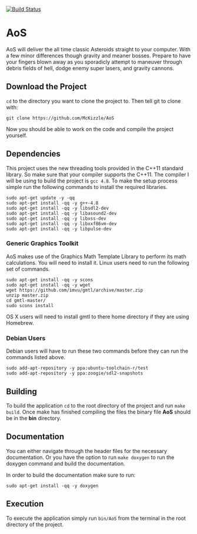 [![Build Status](https://travis-ci.org/McKizzle/AoS.png?branch=master)](https://travis-ci.org/McKizzle/AoS)

AoS
===

AoS will deliver the all time classic Asteroids straight to your computer. 
With a few minor differences though gravity and meaner bosses. 
Prepare to have your fingers blown away as you sporadicly attempt to maneuver through debris fields of hell, dodge enemy super lasers, and gravity cannons. 

## Download the Project
`cd` to the directory you want to clone the project to. Then tell git to clone with:

    git clone https://github.com/McKizzle/AoS

Now you should be able to work on the code and compile the project yourself. 

## Dependencies
This project uses the new threading tools provided in the C++11 standard library. 
So make sure that your compiler supports the C++11. 
The compiler I will be using to build the project is `gcc 4.8`. To make the setup process simple run the following
commands to install the required libraries.

    sudo apt-get update -y -qq
    sudo apt-get install -qq -y g++-4.8
    sudo apt-get install -qq -y libsdl2-dev
    sudo apt-get install -qq -y libasound2-dev
    sudo apt-get install -qq -y libxss-dev
    sudo apt-get install -qq -y libxxf86vm-dev
    sudo apt-get install -qq -y libpulse-dev

### Generic Graphics Toolkit
AoS makes use of the Graphics Math Template Library to perform its math calculations. You will need to install it. Linux users need to run the following set of commands. 

    sudo apt-get install -qq -y scons 
    sudo apt-get install -qq -y wget
    wget https://github.com/imvu/gmtl/archive/master.zip
    unzip master.zip
    cd gmtl-master/
    sudo scons install

OS X users will need to install gmtl to there home directory if they are using Homebrew. 

### Debian Users
Debian users will have to run these two commands before they can run the commands listed above. 

    sudo add-apt-repository -y ppa:ubuntu-toolchain-r/test 
    sudo add-apt-repository -y ppa:zoogie/sdl2-snapshots

## Building
To build the application `cd` to the root directory of the project and run ``make build``. 
Once make has finished compiling the files the binary file __AoS__ should be in the __bin__ directory.

## Documentation
You can either navigate through the header files for the necessary documentation. Or you have the
option to run ``make doxygen`` to run the doxygen command and build the documentation. 

In order to build the documentation make sure to run:

    sudo apt-get install -qq -y doxygen

## Execution
To execute the application simply run ``bin/AoS`` from the terminal in the root directory of the project. 


